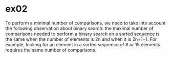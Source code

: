 
# ex02

To perform a minimal number of comparisons, we need to take into account the following observation about binary search: the maximal number of comparisons needed to perform a binary search on a sorted sequence is the same when the number of elements is 2n
and when it is 2n+1−1. For example, looking for an element in a sorted sequence of 8 or 15 elements requires the same number of comparisons.

